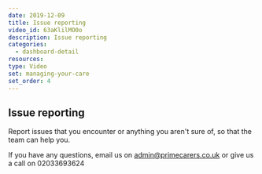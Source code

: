 ```yaml
---
date: 2019-12-09
title: Issue reporting
video_id: 63aKlilMO0o
description: Issue reporting
categories:
  - dashboard-detail
resources:
type: Video
set: managing-your-care
set_order: 4
---
```


## Issue reporting

Report issues that you encounter or anything you aren't sure of, so that the team can help you.

If you have any questions, email us on admin@primecarers.co.uk or give us a call on 02033693624
